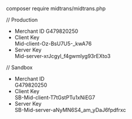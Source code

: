 composer require midtrans/midtrans.php

// Production
- Merchant ID
G479820250
- Client Key	
Mid-client-Oz-BsU7U5-_kwA76
- Server Key	
Mid-server-xrJcgyl_f4gwmlyg93rEXto3

// Sandbox
- Merchant ID	
G479820250
- Client Key	
SB-Mid-client-T7tGstPTu1xNiEG7
- Server Key	
SB-Mid-server-aNyMN6S4_am_yDaJ6fpdfrxc
